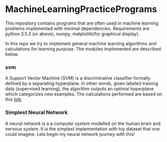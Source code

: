 # MachineLearningPracticePrograms
This repository contains programs that are often used in machine learning problems implemented with minimal dependencies. 
Requirements are python 3.5.3 (or above), numpy, matplotlib(for graphical display).

In this repo we try to implement general machine learning algorithms and calculations for learning purpose. The modules implemented are described below.

### svm ###
A Support Vector Machine (SVM) is a discriminative classifier formally defined by a separating hyperplane. In other words, given labeled training data (supervised learning), the algorithm outputs an optimal hyperplane which categorizes new examples. The calculations performed are based on this [link](https://github.com/MaviccPRP/svm/blob/master/svm-primal.ipynb).

### Simplest Neural Network ###
A neural network is a a computer system modelled on the human brain and nervous system. It is the simplest implementation with toy dataset that one could imagine. Lets begin my neural network journey with this!

